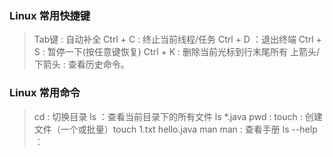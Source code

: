 ### Linux 常用快捷键
> Tab键 : 自动补全
> Ctrl + C : 终止当前线程/任务
> Ctrl + D ：退出终端
> Ctrl + S : 暂停一下(按任意键恢复)
> Ctrl + K : 删除当前光标到行末尾所有
> 上箭头/下箭头 : 查看历史命令。
> 
### Linux 常用命令
> cd : 切换目录
> ls ：查看当前目录下的所有文件 ls *.java
> pwd : 
> touch : 创建文件（一个或批量）touch 1.txt hello.java
> man man : 查看手册
> ls --help ：
